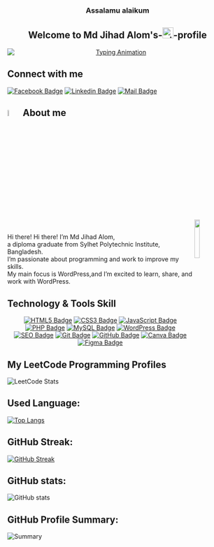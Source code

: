 <h3 align="center">
   Assalamu alaikum
</h3> 

<h2 align="center">
Welcome to Md Jihad Alom's-<img src='https://cdn.jsdelivr.net/npm/simple-icons@3.0.1/icons/github.svg' alt='github' height='25'>-profile
</h2>

<div style="text-align: center;">
    <a href="https://git.io/typing-svg">
        <img src="https://readme-typing-svg.demolab.com?font=Fira+Code&weight=900&size=25&pause=1000&color=FF5733&center=true&vCenter=true&width=600&height=100&lines=🎓+Hi,+I'm+Md+Jihad+Alom;+a+diploma+graduate+from;+Sylhet+Polytechnic+Institute,+Bangladesh.;💻+I'm+passionate+about+programming;+and+focused+on+improving+my+skills.;+My+main+area+of+interest+is+WordPress;+and+I'm+excited+to+learn,+share;+and+work+with+it." alt="Typing Animation" style="max-width: 100%; margin: 0 auto; display: block;" />
    </a>
</div>

## Connect with me

[![Facebook Badge](https://img.shields.io/badge/Facebook-1877F2?style=for-the-badge&logo=facebook&logoColor=white)](https://www.facebook.com/mdjihadalom.191) [![Linkedin Badge](https://img.shields.io/badge/LinkedIn-0077B5?style=for-the-badge&logo=linkedin&logoColor=white)](https://www.linkedin.com/in/mdjihadalom) [![Mail Badge](https://img.shields.io/badge/Gmail-D14836?style=for-the-badge&logo=gmail&logoColor=white)](mailto:jihadalom191@gmail.com) 


## <img src = "https://i.pinimg.com/originals/3f/7e/4e/3f7e4eff7c96e9fe4b8b4b1ff3f7bdb5.gif" width = 6%> About me
<img align="right" src="https://github.com/7oSkaaa/7oSkaaa/blob/main/Images/Right_Side.gif?raw=true" width=15%>
<br>
<p> Hi there! Hi there! I’m Md Jihad Alom,<br>
    a diploma graduate from Sylhet Polytechnic Institute, Bangladesh.<br>
    I’m passionate about programming and work to improve my skills.<br>
    My main focus is WordPress,and I’m excited to learn, share, and work with WordPress.</p>
<be>

## Technology & Tools Skill 

<p align="center">
  <a href="#"><img src="https://img.shields.io/badge/-Html5-E34c26?style=for-the-badge&labelColor=black&logo=html5&logoColor=E34c26" alt="HTML5 Badge"/></a>
  <a href="#"><img src="https://img.shields.io/badge/CSS3-1572B6?style=for-the-badge&labelColor=black&logo=css3&logoColor=1572B6" alt="CSS3 Badge"/></a>
  <a href="#"><img src="https://img.shields.io/badge/-Javascript-F0DB4F?style=for-the-badge&labelColor=black&logo=javascript&logoColor=F0DB4F" alt="JavaScript Badge"/></a>
  <a href="https://www.php.net/"><img src="https://img.shields.io/badge/PHP-777BB4?style=for-the-badge&logo=php&logoColor=white" alt="PHP Badge"/></a>
  <a href="https://www.mysql.com/"><img src="https://img.shields.io/badge/MySQL-4479A1?style=for-the-badge&logo=mysql&logoColor=white" alt="MySQL Badge"/></a>
  <a href="#"><img src="https://img.shields.io/badge/-WordPress-21759B?style=for-the-badge&labelColor=black&logo=wordpress&logoColor=21759B" alt="WordPress Badge"/></a>
  <a href="#" target="_blank">
    <img src="https://img.shields.io/badge/SEO-4CAF50?style=for-the-badge&labelColor=black&logo=google&logoColor=4CAF50" alt="SEO Badge"/></a>
  <a href="#"><img src="https://img.shields.io/badge/Git-F05032?style=for-the-badge&labelColor=black&logo=git&logoColor=f34f29" alt="Git Badge"/></a>
  <a href="https://github.com/" target="_blank">
    <img src="https://img.shields.io/badge/GitHub-181717?style=for-the-badge&labelColor=black&logo=github&logoColor=white" alt="GitHub Badge"/></a>
  <a href="#"><img src="https://img.shields.io/badge/Canva-%2320C4CB.svg?style=for-the-badge&labelColor=black&logo=Canva&logoColor=20C4CB" alt="Canva Badge"/></a>
  <a href="https://www.figma.com/" target="_blank">
      <img src="https://img.shields.io/badge/Figma-F24E1E?style=for-the-badge&labelColor=black&logo=figma&logoColor=F24E1E" alt="Figma Badge"/></a>
</p>

<!-- Programming Profiles --> 

## My LeetCode Programming Profiles

<!-- https://leetcard.jacoblin.cool/ --> 
![LeetCode Stats](https://leetcard.jacoblin.cool/jihadalom191?theme=nord&font=Salsa&ext=activity)

## Used Language:
[![Top Langs](https://github-readme-stats.vercel.app/api/top-langs/?username=mdjihadalom&layout=compact&theme=light)](https://github.com/anuraghazra/github-readme-stats)

## GitHub Streak:
[![GitHub Streak](https://streak-stats.demolab.com?user=mdjihadalom&theme=default&hide_border=true)](https://git.io/streak-stats)

## GitHub stats:
![GitHub stats](https://github-readme-stats.vercel.app/api?username=mdjihadalom&show_icons=true&count_private=true&theme=light)

## GitHub Profile Summary:
![Summary](https://github-profile-summary-cards.vercel.app/api/cards/profile-details?username=mdjihadalom&theme=github)
